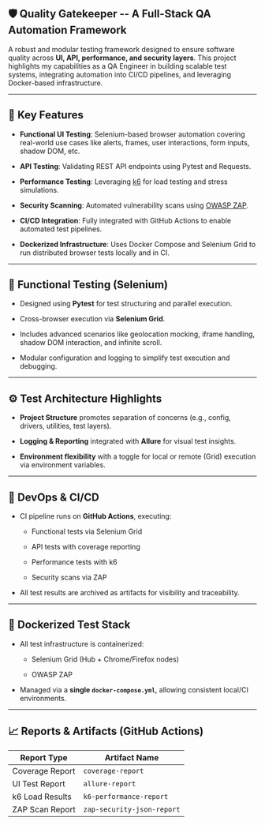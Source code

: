 🛡️ Quality Gatekeeper -- A Full-Stack QA Automation Framework
-------------------------------------------------------------

A robust and modular testing framework designed to ensure software quality across **UI, API, performance, and security layers**. This project highlights my capabilities as a QA Engineer in building scalable test systems, integrating automation into CI/CD pipelines, and leveraging Docker-based infrastructure.

* * * * *

🎯 Key Features
---------------

-   **Functional UI Testing**: Selenium-based browser automation covering real-world use cases like alerts, frames, user interactions, form inputs, shadow DOM, etc.

-   **API Testing**: Validating REST API endpoints using Pytest and Requests.

-   **Performance Testing**: Leveraging [k6](https://k6.io/) for load testing and stress simulations.

-   **Security Scanning**: Automated vulnerability scans using [OWASP ZAP](https://www.zaproxy.org/).

-   **CI/CD Integration**: Fully integrated with GitHub Actions to enable automated test pipelines.

-   **Dockerized Infrastructure**: Uses Docker Compose and Selenium Grid to run distributed browser tests locally and in CI.

* * * * *

🧪 Functional Testing (Selenium)
--------------------------------

-   Designed using **Pytest** for test structuring and parallel execution.

-   Cross-browser execution via **Selenium Grid**.

-   Includes advanced scenarios like geolocation mocking, iframe handling, shadow DOM interaction, and infinite scroll.

-   Modular configuration and logging to simplify test execution and debugging.

* * * * *

⚙️ Test Architecture Highlights
-------------------------------

-   **Project Structure** promotes separation of concerns (e.g., config, drivers, utilities, test layers).

-   **Logging & Reporting** integrated with **Allure** for visual test insights.

-   **Environment flexibility** with a toggle for local or remote (Grid) execution via environment variables.

* * * * *

🚀 DevOps & CI/CD
-----------------

-   CI pipeline runs on **GitHub Actions**, executing:

    -   Functional tests via Selenium Grid

    -   API tests with coverage reporting

    -   Performance tests with k6

    -   Security scans via ZAP

-   All test results are archived as artifacts for visibility and traceability.

* * * * *

🐳 Dockerized Test Stack
------------------------

-   All test infrastructure is containerized:

    -   Selenium Grid (Hub + Chrome/Firefox nodes)

    -   OWASP ZAP

-   Managed via a **single `docker-compose.yml`**, allowing consistent local/CI environments.

* * * * *

📈 Reports & Artifacts (GitHub Actions)
---------------------------------------

| Report Type | Artifact Name |
| --- | --- |
| Coverage Report | `coverage-report` |
| UI Test Report | `allure-report` |
| k6 Load Results | `k6-performance-report` |
| ZAP Scan Report | `zap-security-json-report` |
